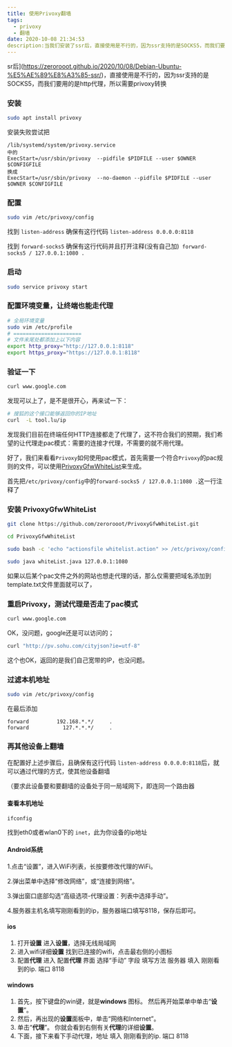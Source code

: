 ```yaml
---
title: 使用Privoxy翻墙
tags:
  - privoxy
  - 翻墙
date: 2020-10-08 21:34:53
description:当我们安装了ssr后，直接使用是不行的，因为ssr支持的是SOCKS5，而我们要用的是http代理，所以需要privoxy转换
---
```

sr后](https://zerorooot.github.io/2020/10/08/Debian-Ubuntu-%E5%AE%89%E8%A3%85-ssr/)，直接使用是不行的，因为ssr支持的是SOCKS5，而我们要用的是http代理，所以需要privoxy转换

### 安装

```bash
sudo apt install privoxy
```



安装失败尝试把

```
/lib/systemd/system/privoxy.service
中的
ExecStart=/usr/sbin/privoxy  --pidfile $PIDFILE --user $OWNER $CONFIGFILE
换成
ExecStart=/usr/sbin/privoxy  --no-daemon --pidfile $PIDFILE --user $OWNER $CONFIGFILE
```

### 配置

```bash
sudo vim /etc/privoxy/config
```

找到 `listen-address` 确保有这行代码 `listen-address 0.0.0.0:8118`

找到 `forward-socks5` 确保有这行代码并且打开注释(没有自己加)` forward-socks5 / 127.0.0.1:1080 .`



### 启动

```bash
sudo service privoxy start
```



### 配置环境变量，让终端也能走代理

```bash
# 全局环境变量
sudo vim /etc/profile
# ======================
# 文件末尾处都添加上以下内容
export http_proxy="http://127.0.0.1:8118"
export https_proxy="https://127.0.0.1:8118"
```



### 验证一下

```bash
curl www.google.com
```

发现可以上了，是不是很开心，再来试一下：

```bash
# 搜狐的这个接口能够返回你的IP地址
curl  -L tool.lu/ip
```

发现我们目前在终端任何HTTP连接都走了代理了，这不符合我们的预期，我们希望的让代理走pac模式：需要的连接才代理，不需要的就不用代理。

好了，我们来看看`Privoxy`如何使用pac模式，首先需要一个符合`Privoxy`的pac规则的文件，可以使用[PrivoxyGfwWhiteList](https://github.com/zerorooot/PrivoxyGfwWhiteList)来生成。

首先把`/etc/privoxy/config`中的`forward-socks5 / 127.0.0.1:1080 .`这一行注释了

### 安装 PrivoxyGfwWhiteList

```bash
git clone https://github.com/zerorooot/PrivoxyGfwWhiteList.git

cd PrivoxyGfwWhiteList

sudo bash -c 'echo "actionsfile whitelist.action" >> /etc/privoxy/config'

sudo java whiteList.java 127.0.0.1:1080
```



如果以后某个pac文件之外的网站也想走代理的话，那么仅需要把域名添加到template.txt文件里面就可以了，



### 重启Privoxy，测试代理是否走了pac模式

```bash
curl www.google.com
```

OK，没问题，google还是可以访问的；

```bash
curl "http://pv.sohu.com/cityjson?ie=utf-8"
```

这个也OK，返回的是我们自己宽带的IP，也没问题。



### 过滤本机地址

```bash
sudo vim /etc/privoxy/config
```

在最后添加

```
forward         192.168.*.*/     .
forward           127.*.*.*/     .
```



### 再其他设备上翻墙

在配置好上述步骤后，且确保有这行代码 `listen-address 0.0.0.0:8118`后，就可以通过代理的方式，使其他设备翻墙

（要求此设备要和要翻墙的设备处于同一局域网下，即连同一个路由器

#### 查看本机地址

```bash
ifconfig
```

找到eth0或者wlan0下的 `inet`，此为你设备的ip地址

#### Android系统

1.点击“设置”，进入WiFi列表，长按要修改代理的WiFi。

2.弹出菜单中选择“修改网络”，或“连接到网络”。 

3.弹出窗口底部勾选“高级选项-代理设置：列表中选择手动”。 

4.服务器主机名填写刚刚看到的ip，服务器端口填写8118，保存后即可。

#### ios

1. 打开**设置** 进入**设置**，选择无线局域网
2. 进入wifi详细**设置** 找到已连接的wifi，点击最右侧的小图标
3. 配置**代理** 进入 配置**代理** 界面 选择“手动” 字段 填写方法 服务器 填入 刚刚看到的ip. 端口 8118

#### windows

1. 首先，按下键盘的win键，就是**windows** 图标。 然后再开始菜单中单击“**设置**”。
2. 然后，再出现的**设置**面板中，单击“网络和Internet”。
3. 单击“**代理**”。 你就会看到右侧有关**代理**的详细**设置**。
4. 下面，接下来看下手动代理，地址 填入 刚刚看到的ip. 端口 8118